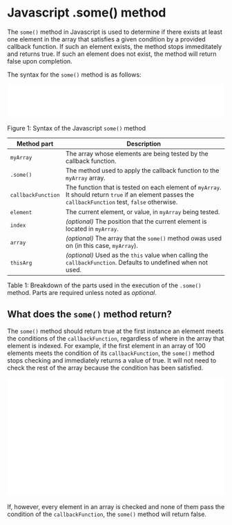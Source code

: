 # Javascript .some() method

The `some()` method in Javascript is used to determine if there exists at least one element in the array that satisfies a given condition by a provided callback function. If such an element exists, the method stops immeditately and returns true.  If such an element does not exist, the method will return false upon completion.

The syntax for the `some()` method is as follows:

![Syntax of the Javascript some() method](./images/javascript-img/some-method-syntax.svg)<figcaption>Figure 1: Syntax of the Javascript <code>some()</code> method</figcaption>
  
<p></p>
  
| Method part | Description                                                            |
| ----------- | ---------------------------------------------------------------------- |
| `myArray`   | The array whose elements are being tested by the callback function.    |
| `.some()`   | The method used to apply the callback function to the `myArray` array. |
| `callbackFunction` | The function that is tested on each element of `myArray`. It should return `true` if an element passes the `callbackFunction` test, `false` otherwise. |
| `element`   | The current element, or value, in `myArray` being tested. |
| `index`     | *(optional)* The position that the current element is located in `myArray`. |
| `array`     | *(optional)* The array that the `some()` method owas used on (in this case, `myArray`).|
| `thisArg`   | *(optional)* Used as the `this` value when calling the `callbackFunction`. Defaults to undefined when not used. |

<figcaption>
    Table 1: Breakdown of the parts used in the execution of the <code>.some()</code> method. Parts are required unless noted as <i>optional</i>.
</figcaption>

## What does the `some()` method return?

The `some()` method should return true at the first instance an element meets the conditions of the `callbackFunction`, regardless of where in the array that element is indexed.   For example, if the first element in an array of 100 elements meets the condition of its `callbackFunction`, the `some()` method stops checking and immediately returns a value of true. It will not need to check the rest of the array because the condition has been satisfied.

<img src='./images/javascript-img/some-method-returning-true.svg' alt='The some method returning true'>


If, however, every element in an array is checked and none of them pass the condition of the `callbackFunction`, the `some()` method will return false.

